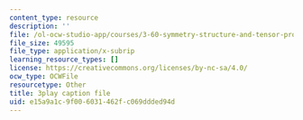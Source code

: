 ```yaml
---
content_type: resource
description: ''
file: /ol-ocw-studio-app/courses/3-60-symmetry-structure-and-tensor-properties-of-materials-fall-2005/e15a9a1c9f006031462fc069ddded94d_JyIsB5D3ZCg.srt
file_size: 49595
file_type: application/x-subrip
learning_resource_types: []
license: https://creativecommons.org/licenses/by-nc-sa/4.0/
ocw_type: OCWFile
resourcetype: Other
title: 3play caption file
uid: e15a9a1c-9f00-6031-462f-c069ddded94d
---
```

